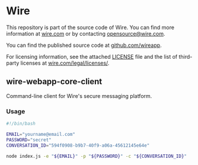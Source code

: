 # Wire

This repository is part of the source code of Wire. You can find more information at [wire.com](https://wire.com) or by contacting opensource@wire.com.

You can find the published source code at [github.com/wireapp](https://github.com/wireapp).

For licensing information, see the attached [LICENSE](LICENSE) file and the list of third-party licenses at [wire.com/legal/licenses/](https://wire.com/legal/licenses/).

## wire-webapp-core-client

Command-line client for Wire's secure messaging platform.

### Usage

```bash
#!/bin/bash

EMAIL="yourname@email.com"
PASSWORD="secret"
CONVERSATION_ID="594f0908-b9b7-40f9-a06a-45612145e64e"

node index.js -e "${EMAIL}" -p "${PASSWORD}" -c "${CONVERSATION_ID}"
```

